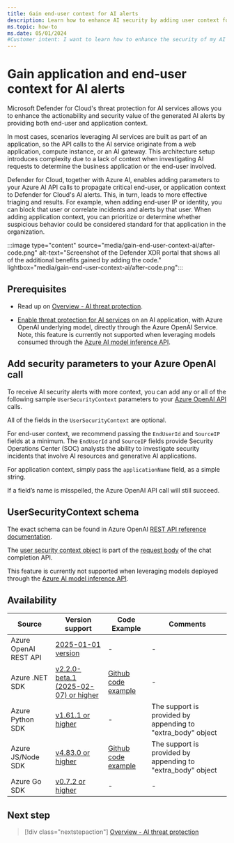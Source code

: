 ```yaml
---
title: Gain end-user context for AI alerts
description: Learn how to enhance AI security by adding user context for alerts with Microsoft Defender for Cloud threat protection.
ms.topic: how-to
ms.date: 05/01/2024
#Customer intent: I want to learn how to enhance the security of my AI services by adding end-user context for AI alerts with Microsoft Defender for Cloud threat protection for AI services.
---
```


# Gain application and end-user context for AI alerts

Microsoft Defender for Cloud's threat protection for AI services allows you to enhance the actionability and security value of the generated AI alerts by providing both end-user and application  context.

In most cases, scenarios leveraging AI services are built as part of an application, so the API calls to the AI service originate from a web application, compute instance, or an AI gateway. This architecture setup introduces complexity due to a lack of context when investigating AI requests to determine the business application or the end-user involved.

Defender for Cloud, together with Azure AI, enables adding parameters to your Azure AI API calls to propagate critical end-user, or application context to Defender for Cloud's AI alerts. This, in turn, leads to more effective triaging and results. For example, when adding end-user IP or identity, you can block that user or correlate incidents and alerts by that user. When adding application context, you can prioritize or determine whether suspicious behavior could be considered standard for that application in the organization.

:::image type="content" source="media/gain-end-user-context-ai/after-code.png" alt-text="Screenshot of the Defender XDR portal that shows all of the additional benefits gained by adding the code." lightbox="media/gain-end-user-context-ai/after-code.png":::

## Prerequisites

- Read up on [Overview - AI threat protection](ai-threat-protection.md).

- [Enable threat protection for AI services](ai-onboarding.md) on an AI application, with Azure OpenAI underlying model, directly through the Azure OpenAI Service. Note, this feature is currently not supported when leveraging models consumed through the [Azure AI model inference API](/azure/ai-studio/ai-services/model-inference).

## Add security parameters to your Azure OpenAI call

To receive AI security alerts with more context, you can add any or all of the following sample `UserSecurityContext` parameters to your [Azure OpenAI API](/azure/ai-services/openai/reference) calls.

All of the fields in the `UserSecurityContext` are optional. 

For end-user context, we recommend passing the `EndUserId` and `SourceIP` fields at a minimum. The `EndUserId` and `SourceIP` fields provide Security Operations Center (SOC) analysts the ability to investigate security incidents that involve AI resources and generative AI applications. 

For application context, simply pass the `applicationName` field, as a simple string.

If a field’s name is misspelled, the Azure OpenAI API call will still succeed. 

## UserSecurityContext schema

The exact schema can be found in Azure OpenAI [REST API reference documentation](/azure/ai-services/openai/reference-preview). 

The [user security context object](/azure/ai-services/openai/reference-preview#usersecuritycontext) is part of the [request body](/azure/ai-services/openai/reference-preview#createchatcompletionrequest) of the chat completion API.

This feature is currently not supported when leveraging models deployed through the [Azure AI model inference API](/azure/ai-studio/ai-services/model-inference).

## Availability


| Source | Version support | Code Example | Comments |
|----|----| ----| ----|
|Azure OpenAI REST API|[2025-01-01 version](/azure/ai-services/openai/reference-preview)|-|-|
|Azure .NET SDK| [v2.2.0-beta.1 (2025-02-07) or higher](https://github.com/Azure/azure-sdk-for-net/blob/Azure.AI.OpenAI_2.2.0-beta.1/sdk/openai/Azure.AI.OpenAI/CHANGELOG.md)|[Github code example](https://github.com/Azure-Samples/signalr-ai-streaming/blob/main/src/AIStreaming/MsDefenderExtension.cs)|-|
|Azure Python SDK|[v1.61.1 or higher](https://github.com/openai/openai-python/releases/tag/v1.61.1)|-|The support is provided by appending to "extra_body" object|
|Azure JS/Node SDK|[v4.83.0 or higher](https://github.com/openai/openai-node/releases/tag/v4.83.0)|[Github code example](https://github.com/Azure-Samples/openai-secure-ui-js/blob/main/packages/api/src/functions/security/ms-defender-utils.ts)|The support is provided by appending to "extra_body" object|
|Azure Go SDK|[v0.7.2 or higher ](https://pkg.go.dev/github.com/Azure/azure-sdk-for-go/sdk/ai/azopenai@v0.7.2#UserSecurityContext)|-|-|



## Next step

> [!div class="nextstepaction"]
> [Overview - AI threat protection](ai-threat-protection.md)
